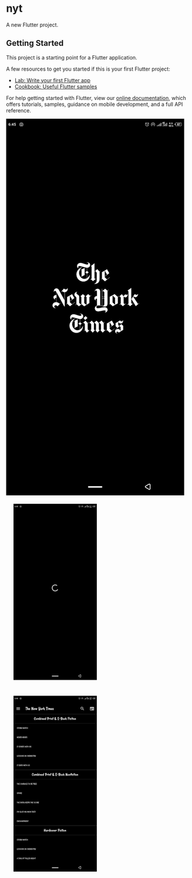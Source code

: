 # nyt

A new Flutter project.

## Getting Started

This project is a starting point for a Flutter application.

A few resources to get you started if this is your first Flutter project:

- [Lab: Write your first Flutter app](https://flutter.dev/docs/get-started/codelab)
- [Cookbook: Useful Flutter samples](https://flutter.dev/docs/cookbook)

For help getting started with Flutter, view our
[online documentation](https://flutter.dev/docs), which offers tutorials,
samples, guidance on mobile development, and a full API reference.

![An image here](images/first.png)
<img src="images/second.png" float="left" width="45%" style="padding: 20px"><img src="images/third.png" float="left" width="45%" style="padding: 20px">

